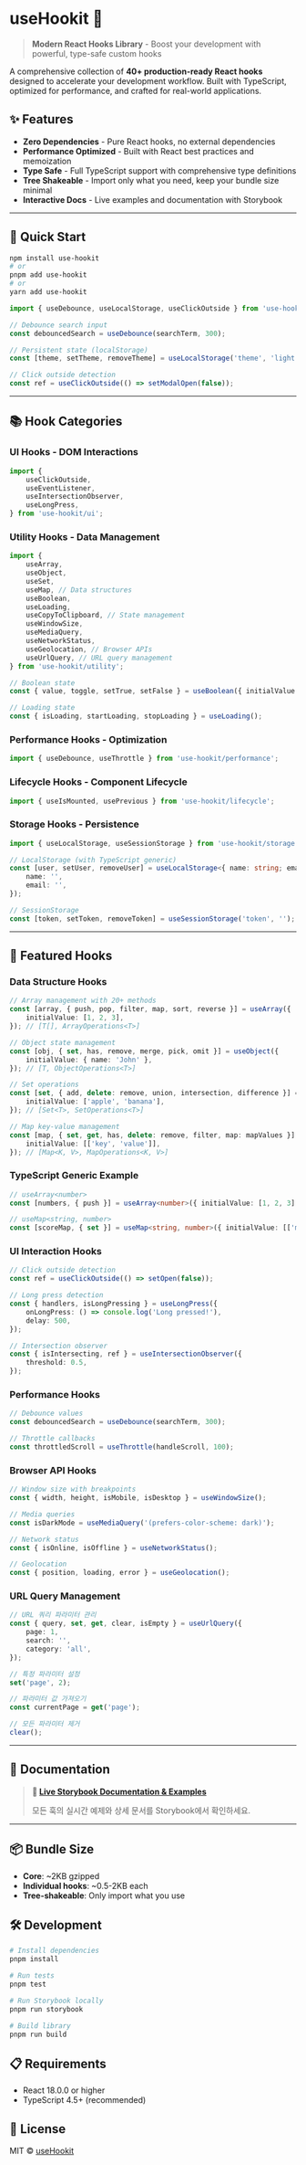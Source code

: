 # useHookit 🚀

> **Modern React Hooks Library** - Boost your development with powerful, type-safe custom hooks

A comprehensive collection of **40+ production-ready React hooks** designed to accelerate your development workflow. Built with TypeScript, optimized for performance, and crafted for real-world applications.

## ✨ Features

- **Zero Dependencies** - Pure React hooks, no external dependencies
- **Performance Optimized** - Built with React best practices and memoization
- **Type Safe** - Full TypeScript support with comprehensive type definitions
- **Tree Shakeable** - Import only what you need, keep your bundle size minimal
- **Interactive Docs** - Live examples and documentation with Storybook

---

## 🚀 Quick Start

```bash
npm install use-hookit
# or
pnpm add use-hookit
# or
yarn add use-hookit
```

```typescript
import { useDebounce, useLocalStorage, useClickOutside } from 'use-hookit';

// Debounce search input
const debouncedSearch = useDebounce(searchTerm, 300);

// Persistent state (localStorage)
const [theme, setTheme, removeTheme] = useLocalStorage('theme', 'light');

// Click outside detection
const ref = useClickOutside(() => setModalOpen(false));
```

---

## 📚 Hook Categories

### UI Hooks - DOM Interactions

```typescript
import {
	useClickOutside,
	useEventListener,
	useIntersectionObserver,
	useLongPress,
} from 'use-hookit/ui';
```

### Utility Hooks - Data Management

```typescript
import {
	useArray,
	useObject,
	useSet,
	useMap, // Data structures
	useBoolean,
	useLoading,
	useCopyToClipboard, // State management
	useWindowSize,
	useMediaQuery,
	useNetworkStatus,
	useGeolocation, // Browser APIs
	useUrlQuery, // URL query management
} from 'use-hookit/utility';

// Boolean state
const { value, toggle, setTrue, setFalse } = useBoolean({ initialValue: false });

// Loading state
const { isLoading, startLoading, stopLoading } = useLoading();
```

### Performance Hooks - Optimization

```typescript
import { useDebounce, useThrottle } from 'use-hookit/performance';
```

### Lifecycle Hooks - Component Lifecycle

```typescript
import { useIsMounted, usePrevious } from 'use-hookit/lifecycle';
```

### Storage Hooks - Persistence

```typescript
import { useLocalStorage, useSessionStorage } from 'use-hookit/storage';

// LocalStorage (with TypeScript generic)
const [user, setUser, removeUser] = useLocalStorage<{ name: string; email: string }>('user', {
	name: '',
	email: '',
});

// SessionStorage
const [token, setToken, removeToken] = useSessionStorage('token', '');
```

---

## 🎯 Featured Hooks

### Data Structure Hooks

```typescript
// Array management with 20+ methods
const [array, { push, pop, filter, map, sort, reverse }] = useArray({
	initialValue: [1, 2, 3],
}); // [T[], ArrayOperations<T>]

// Object state management
const [obj, { set, has, remove, merge, pick, omit }] = useObject({
	initialValue: { name: 'John' },
}); // [T, ObjectOperations<T>]

// Set operations
const [set, { add, delete: remove, union, intersection, difference }] = useSet({
	initialValue: ['apple', 'banana'],
}); // [Set<T>, SetOperations<T>]

// Map key-value management
const [map, { set, get, has, delete: remove, filter, map: mapValues }] = useMap({
	initialValue: [['key', 'value']],
}); // [Map<K, V>, MapOperations<K, V>]
```

### TypeScript Generic Example

```typescript
// useArray<number>
const [numbers, { push }] = useArray<number>({ initialValue: [1, 2, 3] });

// useMap<string, number>
const [scoreMap, { set }] = useMap<string, number>({ initialValue: [['math', 100]] });
```

### UI Interaction Hooks

```typescript
// Click outside detection
const ref = useClickOutside(() => setOpen(false));

// Long press detection
const { handlers, isLongPressing } = useLongPress({
	onLongPress: () => console.log('Long pressed!'),
	delay: 500,
});

// Intersection observer
const { isIntersecting, ref } = useIntersectionObserver({
	threshold: 0.5,
});
```

### Performance Hooks

```typescript
// Debounce values
const debouncedSearch = useDebounce(searchTerm, 300);

// Throttle callbacks
const throttledScroll = useThrottle(handleScroll, 100);
```

### Browser API Hooks

```typescript
// Window size with breakpoints
const { width, height, isMobile, isDesktop } = useWindowSize();

// Media queries
const isDarkMode = useMediaQuery('(prefers-color-scheme: dark)');

// Network status
const { isOnline, isOffline } = useNetworkStatus();

// Geolocation
const { position, loading, error } = useGeolocation();
```

### URL Query Management

```typescript
// URL 쿼리 파라미터 관리
const { query, set, get, clear, isEmpty } = useUrlQuery({
	page: 1,
	search: '',
	category: 'all',
});

// 특정 파라미터 설정
set('page', 2);

// 파라미터 값 가져오기
const currentPage = get('page');

// 모든 파라미터 제거
clear();
```

---

## 📖 Documentation

> **🔗 [Live Storybook Documentation & Examples](https://use-hookit.vercel.app/)**
>
> 모든 훅의 실시간 예제와 상세 문서를 Storybook에서 확인하세요.

---

## 📦 Bundle Size

- **Core**: ~2KB gzipped
- **Individual hooks**: ~0.5-2KB each
- **Tree-shakeable**: Only import what you use

## 🛠️ Development

```bash
# Install dependencies
pnpm install

# Run tests
pnpm test

# Run Storybook locally
pnpm run storybook

# Build library
pnpm run build
```

## 📋 Requirements

- React 18.0.0 or higher
- TypeScript 4.5+ (recommended)

## 📄 License

MIT © [useHookit](https://github.com/usehookit)
